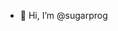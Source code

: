 - 👋 Hi, I’m @sugarprog

<!---
sugarprog/sugarprog is a ✨ special ✨ repository because its `README.md` (this file) appears on your GitHub profile.
You can click the Preview link to take a look at your changes.
--->
